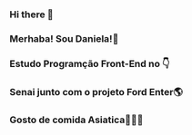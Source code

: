 ### Hi there 👋
### Merhaba! Sou Daniela!:space_invader:
### Estudo Programção Front-End no :point_down:
### Senai junto com o projeto Ford Enter:earth_americas:
### Gosto de comida Asiatica:rice_ball::sushi::fish_cake:
<!--
**dani1393/dani1393** is a ✨ _special_ ✨ repository because its `README.md` (this file) appears on your GitHub profile.

Here are some ideas to get you started:

- 🔭 I’m currently working on ...
- 🌱 I’m currently learning ...
- 👯 I’m looking to collaborate on ...
- 🤔 I’m looking for help with ...
- 💬 Ask me about ...
- 📫 How to reach me: ...
- 😄 Pronouns: ...
- ⚡ Fun fact: ...
-->
